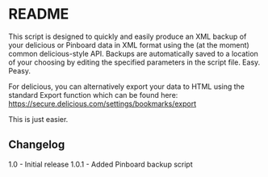 # README

This script is designed to quickly and easily produce an XML backup of your delicious or Pinboard data in XML format using the (at the moment) common delicious-style API. Backups are automatically saved to a location of your choosing by editing the specified parameters in the script file. Easy. Peasy.

For delicious, you can alternatively export your data to HTML using the standard Export function which can be found here: https://secure.delicious.com/settings/bookmarks/export

This is just easier.

## Changelog

1.0 - Initial release
1.0.1 - Added Pinboard backup script